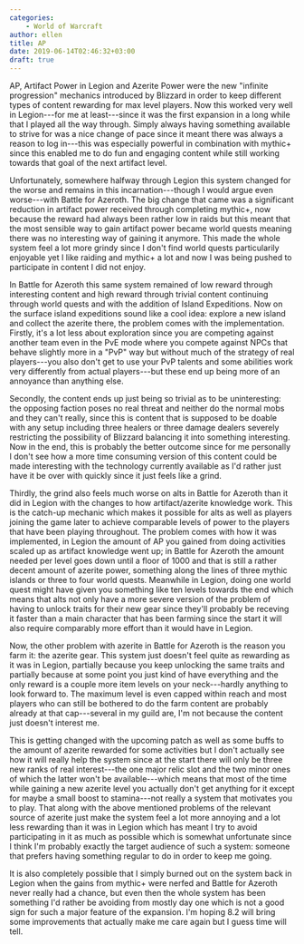 ```yaml
---
categories:
    - World of Warcraft
author: ellen
title: AP
date: 2019-06-14T02:46:32+03:00
draft: true
---
```

AP, Artifact Power in Legion and Azerite Power were the new "infinite progression" mechanics introduced by Blizzard in order to keep different types of content rewarding for max level players. Now this worked very well in Legion---for me at least---since it was the first expansion in a long while that I played all the way through. Simply always having something available to strive for was a nice change of pace since it meant there was always a reason to log in---this was especially powerful in combination with mythic+ since this enabled me to do fun and engaging content while still working towards that goal of the next artifact level.

Unfortunately, somewhere halfway through Legion this system changed for the worse and remains in this incarnation---though I would argue even worse---with Battle for Azeroth. The big change that came was a significant reduction in artifact power received through completing mythic+, now because the reward had always been rather low in raids but this meant that the most sensible way to gain artifact power became world quests meaning there was no interesting way of gaining it anymore. This made the whole system feel a lot more grindy since I don't find world quests particularily enjoyable yet I like raiding and mythic+ a lot and now I was being pushed to participate in content I did not enjoy.<!--more-->

In Battle for Azeroth this same system remained of low reward through interesting content and high reward through trivial content continuing through world quests and with the addition of Island Expeditions. Now on the surface island expeditions sound like a cool idea: explore a new island and collect the azerite there, the problem comes with the implementation. Firstly, it's a lot less about exploration since you are competing against another team even in the PvE mode where you compete against NPCs that behave slightly more in a "PvP" way but without much of the strategy of real players---you also don't get to use your PvP talents and some abilities work very differently from actual players---but these end up being more of an annoyance than anything else.

Secondly, the content ends up just being so trivial as to be uninteresting: the opposing faction poses no real threat and neither do the normal mobs and they can't really, since this is content that is supposed to be doable with any setup including three healers or three damage dealers severely restricting the possibility of Blizzard balancing it into something interesting. Now in the end, this is probably the better outcome since for me personally I don't see how a more time consuming version of this content could be made interesting with the technology currently available as I'd rather just have it be over with quickly since it just feels like a grind.

Thirdly, the grind also feels much worse on alts in Battle for Azeroth than it did in Legion with the changes to how artifact/azerite knowledge work. This is the catch-up mechanic which makes it possible for alts as well as players joining the game later to achieve comparable levels of power to the players that have been playing throughout. The problem comes with how it was implemented, in Legion the amount of AP you gained from doing activities scaled up as artifact knowledge went up; in Battle for Azeroth the amount needed per level goes down until a floor of 1000 and that is still a rather decent amount of azerite power, something along the lines of three mythic islands or three to four world quests. Meanwhile in Legion, doing one world quest might have given you something like ten levels towards the end which means that alts not only have a more severe version of the problem of having to unlock traits for their new gear since they'll probably be receving it faster than a main character that has been farming since the start it will also require comparably more effort than it would have in Legion.

Now, the other problem with azerite in Battle for Azeroth is the reason you farm it: the azerite gear. This system just doesn't feel quite as rewarding as it was in Legion, partially because you keep unlocking the same traits and partially because at some point you just kind of have everything and the only reward is a couple more item levels on your neck---hardly anything to look forward to. The maximum level is even capped within reach and most players who can still be bothered to do the farm content are probably already at that cap---several in my guild are, I'm not because the content just doesn't interest me.

This is getting changed with the upcoming patch as well as some buffs to the amount of azerite rewarded for some activities but I don't actually see how it will really help the system since at the start there will only be three new ranks of real interest---the one major relic slot and the two minor ones of which the latter won't be available---which means that most of the time while gaining a new azerite level you actually don't get anything for it except for maybe a small boost to stamina---not really a system that motivates you to play. That along with the above mentioned problems of the relevant source of azerite just make the system feel a lot more annoying and a lot less rewarding than it was in Legion which has meant I try to avoid participating in it as much as possible which is somewhat unfortunate since I think I'm probably exactly the target audience of such a system: someone that prefers having something regular to do in order to keep me going.

It is also completely possible that I simply burned out on the system back in Legion when the gains from mythic+ were nerfed and Battle for Azeroth never really had a chance, but even then the whole system has been something I'd rather be avoiding from mostly day one which is not a good sign for such a major feature of the expansion. I'm hoping 8.2 will bring some improvements that actually make me care again but I guess time will tell.